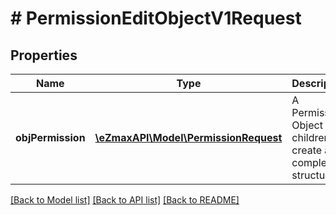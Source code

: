 # # PermissionEditObjectV1Request

## Properties

Name | Type | Description | Notes
------------ | ------------- | ------------- | -------------
**objPermission** | [**\eZmaxAPI\Model\PermissionRequest**](PermissionRequest.md) | A Permission Object and children to create a complete structure |

[[Back to Model list]](../../README.md#models) [[Back to API list]](../../README.md#endpoints) [[Back to README]](../../README.md)
